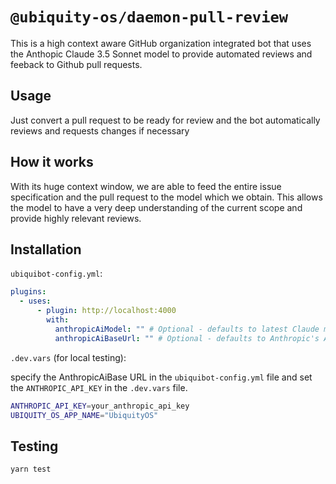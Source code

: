# `@ubiquity-os/daemon-pull-review`

This is a high context aware GitHub organization integrated bot that uses the Anthopic Claude 3.5 Sonnet model to provide automated reviews and feeback to Github pull requests.

## Usage

Just convert a pull request to be ready for review and the bot automatically reviews and requests changes if necessary

## How it works

With its huge context window, we are able to feed the entire issue specification and the pull request to the model which we obtain. This allows the model to have a very deep understanding of the current scope and provide highly relevant reviews.

## Installation

`ubiquibot-config.yml`:

```yml
plugins:
  - uses:
      - plugin: http://localhost:4000
        with:
          anthropicAiModel: "" # Optional - defaults to latest Claude model
          anthropicAiBaseUrl: "" # Optional - defaults to Anthropic's API endpoint
```

`.dev.vars` (for local testing):

specify the AnthropicAiBase URL in the `ubiquibot-config.yml` file and set the `ANTHROPIC_API_KEY` in the `.dev.vars` file.

```sh
ANTHROPIC_API_KEY=your_anthropic_api_key
UBIQUITY_OS_APP_NAME="UbiquityOS"
```

## Testing

```sh
yarn test
```
